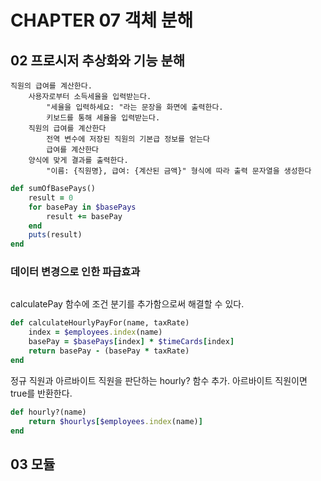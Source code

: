 # CHAPTER 07 객체 분해

## 02 프로시저 추상화와 기능 분해

```
직원의 급여를 계산한다.
    사용자로부터 소득세율을 입력받는다.
        "세율을 입력하세요: "라는 문장을 화면에 출력한다.
        키보드를 통해 세율을 입력받는다.
    직원의 급여를 계산한다
        전역 변수에 저장된 직원의 기본급 정보를 얻는다
        급여를 계산한다
    양식에 맞게 결과를 출력한다.
        "이름: {직원명}, 급여: {계산된 금액}" 형식에 따라 출력 문자열을 생성한다
```

```ruby
def sumOfBasePays()
    result = 0
    for basePay in $basePays
        result += basePay
    end
    puts(result)
end
```

### 데이터 변경으로 인한 파급효과

```ruby

```

calculatePay 함수에 조건 분기를 추가함으로써 해결할 수 있다.

```ruby
def calculateHourlyPayFor(name, taxRate)
    index = $employees.index(name)
    basePay = $basePays[index] * $timeCards[index]
    return basePay - (basePay * taxRate)
end
```

정규 직원과 아르바이트 직원을 판단하는 hourly? 함수 추가. 아르바이트 직원이면 true를 반환한다.
```ruby
def hourly?(name)
    return $hourlys[$employees.index(name)]
end
```

## 03 모듈



